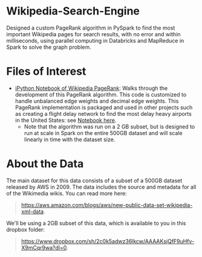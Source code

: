 # Wikipedia-Search-Engine
Designed a custom PageRank algorithm in PySpark to find the most important Wikipedia pages for search results, with no error and within milliseconds, using parallel computing in Databricks and MapReduce in Spark to solve the graph problem.


# Files of Interest
- [iPython Notebook of Wikipedia PageRank](): Walks through the development of this PageRank algorithm. This code is customized to handle unbalanced edge weights and decimal edge weights. This PageRank implementation is packaged and used in other projects such as creating a flight delay network to find the most delay heavy airports in the United States: see [Notebook here](https://github.com/Anand-Patel-95/Predicting-Flight-Delays-for-Airlines/blob/main/EDA_anand_PageRank_starter.ipynb).
  - Note that the algorithm was run on a 2 GB subset, but is designed to run at scale in Spark on the entire 500GB dataset and will scale linearly in time with the dataset size.

# About the Data
The main dataset for this data consists of a subset of a 500GB dataset released by AWS in 2009. The data includes the source and metadata for all of the Wikimedia wikis. You can read more here: 
> https://aws.amazon.com/blogs/aws/new-public-data-set-wikipedia-xml-data. 

We'll be using a 2GB subset of this data, which is available to you in this dropbox folder: 
> https://www.dropbox.com/sh/2c0k5adwz36lkcw/AAAAKsjQfF9uHfv-X9mCqr9wa?dl=0. 
